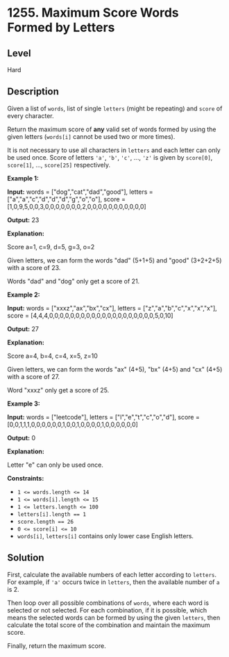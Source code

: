# 1255. Maximum Score Words Formed by Letters
## Level
Hard

## Description
Given a list of `words`, list of single `letters` (might be repeating) and `score` of every character.

Return the maximum score of **any** valid set of words formed by using the given letters (`words[i]` cannot be used two or more times).

It is not necessary to use all characters in `letters` and each letter can only be used once. Score of letters `'a'`, `'b'`, `'c'`, ..., `'z'` is given by `score[0]`, `score[1]`, ..., `score[25]` respectively.

**Example 1:**

**Input:** words = ["dog","cat","dad","good"], letters = ["a","a","c","d","d","d","g","o","o"], score = [1,0,9,5,0,0,3,0,0,0,0,0,0,0,2,0,0,0,0,0,0,0,0,0,0,0]

**Output:** 23

**Explanation:**

Score  a=1, c=9, d=5, g=3, o=2

Given letters, we can form the words "dad" (5+1+5) and "good" (3+2+2+5) with a score of 23.

Words "dad" and "dog" only get a score of 21.

**Example 2:**

**Input:** words = ["xxxz","ax","bx","cx"], letters = ["z","a","b","c","x","x","x"], score = [4,4,4,0,0,0,0,0,0,0,0,0,0,0,0,0,0,0,0,0,0,0,0,5,0,10]

**Output:** 27

**Explanation:**

Score a=4, b=4, c=4, x=5, z=10

Given letters, we can form the words "ax" (4+5), "bx" (4+5) and "cx" (4+5) with a score of 27.

Word "xxxz" only get a score of 25.

**Example 3:**

**Input:** words = ["leetcode"], letters = ["l","e","t","c","o","d"], score = [0,0,1,1,1,0,0,0,0,0,0,1,0,0,1,0,0,0,0,1,0,0,0,0,0,0]

**Output:** 0

**Explanation:**

Letter "e" can only be used once.

**Constraints:**

* `1 <= words.length <= 14`
* `1 <= words[i].length <= 15`
* `1 <= letters.length <= 100`
* `letters[i].length == 1`
* `score.length == 26`
* `0 <= score[i] <= 10`
* `words[i]`, `letters[i]` contains only lower case English letters.

## Solution
First, calculate the available numbers of each letter according to `letters`. For example, if `'a'` occurs twice in `letters`, then the available number of `a` is 2.

Then loop over all possible combinations of `words`, where each word is selected or not selected. For each combination, if it is possible, which means the selected words can be formed by using the given `letters`, then calculate the total score of the combination and maintain the maximum score.

Finally, return the maximum score.
